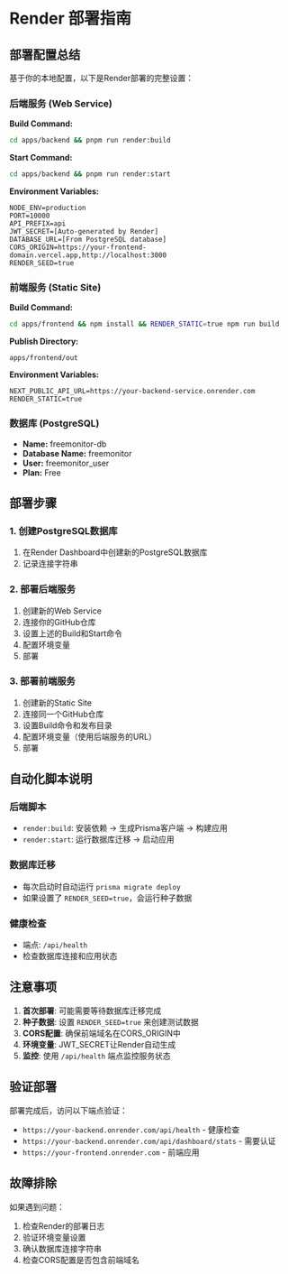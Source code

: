 # Render 部署指南

## 部署配置总结

基于你的本地配置，以下是Render部署的完整设置：

### 后端服务 (Web Service)

**Build Command:**
```bash
cd apps/backend && pnpm run render:build
```

**Start Command:**
```bash
cd apps/backend && pnpm run render:start
```

**Environment Variables:**
```
NODE_ENV=production
PORT=10000
API_PREFIX=api
JWT_SECRET=[Auto-generated by Render]
DATABASE_URL=[From PostgreSQL database]
CORS_ORIGIN=https://your-frontend-domain.vercel.app,http://localhost:3000
RENDER_SEED=true
```

### 前端服务 (Static Site)

**Build Command:**
```bash
cd apps/frontend && npm install && RENDER_STATIC=true npm run build
```

**Publish Directory:**
```
apps/frontend/out
```

**Environment Variables:**
```
NEXT_PUBLIC_API_URL=https://your-backend-service.onrender.com
RENDER_STATIC=true
```

### 数据库 (PostgreSQL)

- **Name:** freemonitor-db
- **Database Name:** freemonitor
- **User:** freemonitor_user
- **Plan:** Free

## 部署步骤

### 1. 创建PostgreSQL数据库
1. 在Render Dashboard中创建新的PostgreSQL数据库
2. 记录连接字符串

### 2. 部署后端服务
1. 创建新的Web Service
2. 连接你的GitHub仓库
3. 设置上述的Build和Start命令
4. 配置环境变量
5. 部署

### 3. 部署前端服务
1. 创建新的Static Site
2. 连接同一个GitHub仓库
3. 设置Build命令和发布目录
4. 配置环境变量（使用后端服务的URL）
5. 部署

## 自动化脚本说明

### 后端脚本
- `render:build`: 安装依赖 → 生成Prisma客户端 → 构建应用
- `render:start`: 运行数据库迁移 → 启动应用

### 数据库迁移
- 每次启动时自动运行 `prisma migrate deploy`
- 如果设置了 `RENDER_SEED=true`，会运行种子数据

### 健康检查
- 端点: `/api/health`
- 检查数据库连接和应用状态

## 注意事项

1. **首次部署**: 可能需要等待数据库迁移完成
2. **种子数据**: 设置 `RENDER_SEED=true` 来创建测试数据
3. **CORS配置**: 确保前端域名在CORS_ORIGIN中
4. **环境变量**: JWT_SECRET让Render自动生成
5. **监控**: 使用 `/api/health` 端点监控服务状态

## 验证部署

部署完成后，访问以下端点验证：
- `https://your-backend.onrender.com/api/health` - 健康检查
- `https://your-backend.onrender.com/api/dashboard/stats` - 需要认证
- `https://your-frontend.onrender.com` - 前端应用

## 故障排除

如果遇到问题：
1. 检查Render的部署日志
2. 验证环境变量设置
3. 确认数据库连接字符串
4. 检查CORS配置是否包含前端域名